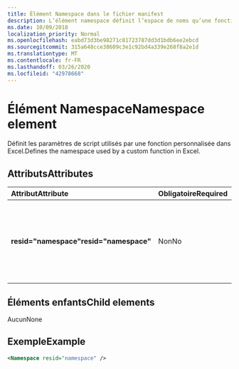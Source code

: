 ```yaml
---
title: Élément Namespace dans le fichier manifest
description: L’élément namespace définit l’espace de noms qu’une fonction personnalisée utilise dans Excel.
ms.date: 10/09/2018
localization_priority: Normal
ms.openlocfilehash: eabd73d3be98271c81723787dd3d1bdb6ee2ebcd
ms.sourcegitcommit: 315a648cce38609c3e1c92bd4a339e268f8a2e1d
ms.translationtype: MT
ms.contentlocale: fr-FR
ms.lasthandoff: 03/26/2020
ms.locfileid: "42978668"
---
```

# <a name="namespace-element"></a><span data-ttu-id="d8fbf-103">Élément Namespace</span><span class="sxs-lookup"><span data-stu-id="d8fbf-103">Namespace element</span></span>

<span data-ttu-id="d8fbf-104">Définit les paramètres de script utilisés par une fonction personnalisée dans Excel.</span><span class="sxs-lookup"><span data-stu-id="d8fbf-104">Defines the namespace used by a custom function in Excel.</span></span>

## <a name="attributes"></a><span data-ttu-id="d8fbf-105">Attributs</span><span class="sxs-lookup"><span data-stu-id="d8fbf-105">Attributes</span></span>

|  <span data-ttu-id="d8fbf-106">Attribut</span><span class="sxs-lookup"><span data-stu-id="d8fbf-106">Attribute</span></span>  |  <span data-ttu-id="d8fbf-107">Obligatoire</span><span class="sxs-lookup"><span data-stu-id="d8fbf-107">Required</span></span>  |  <span data-ttu-id="d8fbf-108">Description</span><span class="sxs-lookup"><span data-stu-id="d8fbf-108">Description</span></span>  |
|:-----|:-----|:-----|
|  <span data-ttu-id="d8fbf-109">**resid="namespace"**</span><span class="sxs-lookup"><span data-stu-id="d8fbf-109">**resid="namespace"**</span></span>  |  <span data-ttu-id="d8fbf-110">Non</span><span class="sxs-lookup"><span data-stu-id="d8fbf-110">No</span></span>  | <span data-ttu-id="d8fbf-111">Doit correspondre à votre fonction personnalisée spécifiée dans le titre ShortStrings de l’élément[ressources](resources.md).</span><span class="sxs-lookup"><span data-stu-id="d8fbf-111">Should match the ShortStrings title for your custom function, specified within the [Resources](resources.md) element.</span></span> |

## <a name="child-elements"></a><span data-ttu-id="d8fbf-112">Éléments enfants</span><span class="sxs-lookup"><span data-stu-id="d8fbf-112">Child elements</span></span>

<span data-ttu-id="d8fbf-113">Aucun</span><span class="sxs-lookup"><span data-stu-id="d8fbf-113">None</span></span>

## <a name="example"></a><span data-ttu-id="d8fbf-114">Exemple</span><span class="sxs-lookup"><span data-stu-id="d8fbf-114">Example</span></span>

```xml
<Namespace resid="namespace" />
```
